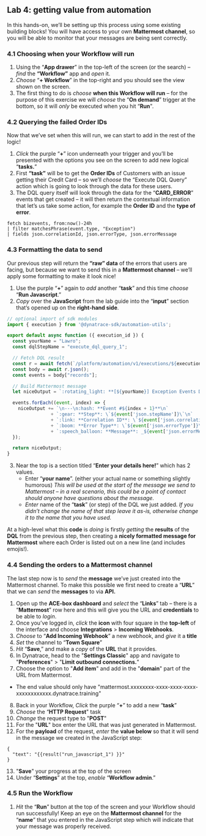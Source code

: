 ## Lab 4: getting value from automation

In this hands-on, we’ll be setting up this process using some existing building blocks! You will have access to your own **Mattermost channel**, so you will be able to monitor that your messages are being sent correctly.

### 4.1 Choosing when your Workflow will run
1.	Using the “**App drawer**” in the top-left of the screen (or the search) – *find* the **“Workflow”** app and *open* it.
1.	*Choose* “**+ Workflow**” in the top-right and you should see the view shown on the screen.
1.	The first thing to do is *choose* **when this Workflow will run** – for the purpose of this exercise we will *choose* the “**On demand**” trigger at the bottom, so it will *only* be executed when you hit “**Run**".

### 4.2 Querying the failed Order IDs
Now that we’ve set when this will run, we can start to add in the rest of the logic!

1.	*Click* the purple “**+**” icon underneath your trigger and you’ll be presented with the options you see on the screen to add new logical “**tasks.**”
1.	First **“task”** will be to get the **Order IDs** of Customers with an issue getting their Credit Card – so we’ll *choose* the “Execute DQL Query” action which is going to look through the data for these users.
1.	The DQL query itself will look through the data for the “**CARD_ERROR**” events that get created – it will then return the contextual information that let’s us take some action, for example the **Order ID** and the **type of error**.

```
fetch bizevents, from:now()-24h
| filter matchesPhrase(event.type, "Exception")
| fields json.correlationId, json.errorType, json.errorMessage
```

### 4.3 Formatting the data to send

Our previous step will return the **“raw” data** of the errors that users are facing, but because we want to send this in a **Mattermost channel** – we’ll apply some formatting to make it look nice!

1.	Use the purple “**+**” again to *add* another “**task**” and this time *choose* “**Run Javascript**.”
1.	*Copy* over the **JavaScript** from the lab guide into the “**input**” section that’s opened up on the **right-hand side**. 

```JavaScript
// optional import of sdk modules 
import { execution } from '@dynatrace-sdk/automation-utils'; 

export default async function ({ execution_id }) { 
  const yourName = "Lawro";
  const dqlStepName = "execute_dql_query_1"; 

  // Fetch DQL result
  const r = await fetch(`/platform/automation/v1/executions/${execution_id}/tasks/${dqlStepName}/result`); 
  const body = await r.json(); 
  const events = body["records"]; 

  // Build Mattermost message
  let niceOutput = `:rotating_light: **[${yourName}] Exception Events Detected (Last 24h)** :rotating_light:\n`;

  events.forEach((event, index) => {
    niceOutput += `\n---\n:hash: **Event #${index + 1}**\n`
                + `:gear: **Step**: \`${event['json.stepName']}\`\n`
                + `:link: **Correlation ID**: \`${event['json.correlationId']}\`\n`
                + `:boom: **Error Type**: \`${event['json.errorType']}\`\n`
                + `:speech_balloon: **Message**: _${event['json.errorMessage']}_\n`;
  });

  return niceOutput;
}

```

3.	Near the top is a section titled “**Enter your details here!**” which has 2 values.
     - Enter “**your name**”. (either your actual name or something slightly humorous) *This will be used at the start of the message we send to Mattermost – in a real scenario, this could be a point of contact should anyone have questions about the message.*
     - *Enter* name of the “**task**” (or step) of the DQL we just added.  *If you didn’t change the name of that step leave it as-is, otherwise change it to the name that you have used.*

At a high-level what this **code** is *doing* is firstly *getting* the **results** of the **DQL** from the previous step, then creating a **nicely formatted message for Mattermost** where each Order is listed out on a new line (and includes emojis!).

### 4.4 Sending the orders to a Mattermost channel

The last step now is to *send* the **message** we’ve just created into the Mattermost channel. To make this possible we first need to create a “**URL**” that we can *send* the **messages** to via **API.**

1.	Open up the **ACE-box dashboard** and *select* the “**Links**” tab – there is a “**Mattermost**” row here and this will give you the URL and **credentials** to be able to *login*.
2.	Once you’ve logged in, *click* the **icon** with four square in the **top-left** of the interface and choose **Integrations** > **Incoming Webhooks**. 
3.	*Choose* to “**Add Incoming Webhook**” a new webhook, and *give* it a **title** 
4.	*Set* the channel to “**Town Square**”
5.	*Hit* “**Save**,” and make a *copy* of the **URL** that it provides.
6.	In Dynatrace, head to the "**Settings Classic**" app and navigate to "**Preferences**" > "**Limit outbound connections.**"
7.	Choose the option to "**Add item**" and add in the "**domain**" part of the URL from Mattermost.
   - The end value should only have "mattermost.xxxxxxxx-xxxx-xxxx-xxxx-xxxxxxxxxxxx.dynatrace.training"
8.	Back in your Workflow, *Click* the purple “**+**” to add a new “**task**”
9.	*Choose* the “**HTTP Request**" task
10.	*Change* the request type to "**POST**"
11. For the "**URL**" box enter the URL that was just generated in Mattermost.
12.	For the **payload** of the request, *enter* the **value below** so that it will send in the message we created in the JavaScript step:

```
{
  "text": "{{result("run_javascript_1") }}"
}
```
13.	"**Save**" your progress at the top of the screen
14.	Under “**Settings**” at the top, *enable* “**Workflow admin**.”

### 4.5 Run the Workflow
1.	*Hit* the “**Run**” button at the top of the screen and your Workflow should run successfully! Keep an eye on the **Mattermost channel** for the “**name**” that you entered in the JavaScript step which will indicate that your message was properly received.
